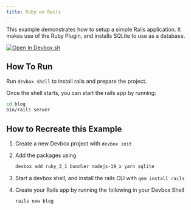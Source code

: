 ```yaml
---
title: Ruby on Rails
---
```


This example demonstrates how to setup a simple Rails application. It makes use of the Ruby Plugin, and installs SQLite to use as a database. 

[![Open In Devbox.sh](https://jetpack.io/img/devbox/open-in-devbox.svg)](https://devbox.sh/github.com/jetpack-io/devbox-examples?folder=stacks/rails)

## How To Run

Run `devbox shell` to install rails and prepare the project.

Once the shell starts, you can start the rails app by running:

```bash
cd blog
bin/rails server
```

## How to Recreate this Example

1. Create a new Devbox project with `devbox init`
2. Add the packages using

   ```bash
   devbox add ruby_3_1 bundler nodejs-19_x yarn sqlite
   ```

3. Start a devbox shell, and install the rails CLI with `gem install rails`
4. Create your Rails app by running the following in your Devbox Shell

   ```bash
   rails new blog
   ```
